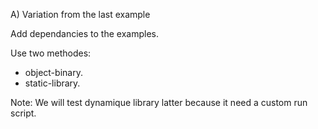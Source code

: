 
A) Variation from the last example

Add dependancies to the examples.

Use two methodes:
- object-binary.
- static-library.

Note:
	We will test dynamique library latter
	because it need a custom run script.



